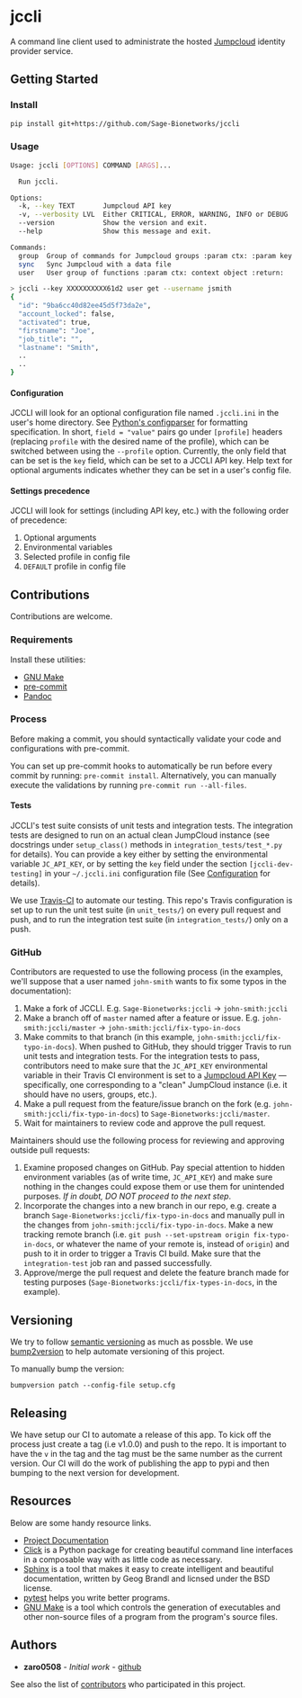 # jccli

A command line client used to administrate the hosted
[Jumpcloud](https://jumpcloud.com/) identity provider service.

## Getting Started

### Install

```bash
pip install git+https://github.com/Sage-Bionetworks/jccli
```

### Usage

```bash
Usage: jccli [OPTIONS] COMMAND [ARGS]...

  Run jccli.

Options:
  -k, --key TEXT       Jumpcloud API key
  -v, --verbosity LVL  Either CRITICAL, ERROR, WARNING, INFO or DEBUG
  --version            Show the version and exit.
  --help               Show this message and exit.

Commands:
  group  Group of commands for Jumpcloud groups :param ctx: :param key:...
  sync   Sync Jumpcloud with a data file
  user   User group of functions :param ctx: context object :return:
```


```bash
> jccli --key XXXXXXXXXX61d2 user get --username jsmith
{
  "id": "9ba6cc40d82ee45d5f73da2e",
  "account_locked": false,
  "activated": true,
  "firstname": "Joe",
  "job_title": "",
  "lastname": "Smith",
  ..
  ..
}
```

#### Configuration

JCCLI will look for an optional configuration file named `.jccli.ini` in the user's home directory. See [Python's
configparser](https://docs.python.org/3/library/configparser.html) for formatting specification. In short, `field =
"value"` pairs go under `[profile]` headers (replacing `profile` with the desired name of the profile), which can be
switched between using the `--profile` option. Currently, the only field that can be set is the `key` field, which can
be set to a JCCLI API key. Help text for optional arguments indicates whether they can be set in a user's config file.

#### Settings precedence

JCCLI will look for settings (including API key, etc.) with the following order of precedence:
1. Optional arguments
2. Environmental variables
3. Selected profile in config file
4. `DEFAULT` profile in config file

## Contributions

Contributions are welcome.

### Requirements

Install these utilities:
* [GNU Make](https://www.gnu.org/software/make/)
* [pre-commit](https://pre-commit.com/#install)
* [Pandoc](https://pandoc.org/)

### Process

Before making a commit, you should syntactically validate your code and configurations with pre-commit.

You can set up pre-commit hooks to automatically be run before every commit by running: `pre-commit install`.
Alternatively, you can manually execute the validations by running `pre-commit run --all-files`.

#### Tests

JCCLI's test suite consists of unit tests and integration tests. The integration tests are designed to run on an actual
clean JumpCloud instance (see docstrings under `setup_class()` methods in `integration_tests/test_*.py` for details).
You can provide a key either by setting the environmental variable `JC_API_KEY`, or by setting the `key` field under the
section `[jccli-dev-testing]` in your `~/.jccli.ini` configuration file (See [Configuration](#Configuration) for
details).

We use [Travis-CI](https://travis-ci.org/) to automate our testing. This repo's Travis configuration is set up to run
the unit test suite (in `unit_tests/`) on every pull request and push, and to run the integration test suite (in
`integration_tests/`) only on a push.

### GitHub

Contributors are requested to use the following process (in the examples, we'll suppose that a user named `john-smith`
wants to fix some typos in the documentation):

1. Make a fork of JCCLI. E.g. `Sage-Bionetworks:jccli` &rarr; `john-smith:jccli`
2. Make a branch off of `master` named after a feature or issue. E.g. `john-smith:jccli/master` &rarr;
`john-smith:jccli/fix-typo-in-docs`
3. Make commits to that branch (in this example, `john-smith:jccli/fix-typo-in-docs`). When pushed to GitHub, they
should trigger Travis to run unit tests and integration tests. For the integration tests to pass, contributors need to
make sure that the `JC_API_KEY` environmental variable in their Travis CI environment is set to a
[Jumpcloud API Key](https://jumpcloud.com/demo) &mdash;specifically, one corresponding to a "clean" JumpCloud instance
(i.e. it should have no users, groups, etc.).
4. Make a pull request from the feature/issue branch on the fork (e.g. `john-smith:jccli/fix-typo-in-docs`) to
`Sage-Bionetworks:jccli/master`.
5. Wait for maintainers to review code and approve the pull request.

Maintainers should use the following process for reviewing and approving outside pull requests:

1. Examine proposed changes on GitHub. Pay special attention to hidden environment variables (as of write time,
`JC_API_KEY`) and make sure nothing in the changes could expose them or use them for unintended purposes. *If in doubt,
DO NOT proceed to the next step*.
2. Incorporate the changes into a new branch in our repo, e.g. create a branch `Sage-Bionetworks:jccli/fix-typo-in-docs`
and manually pull in the changes from `john-smith:jccli/fix-typo-in-docs`. Make a new tracking remote branch (i.e. `git
push --set-upstream origin fix-typo-in-docs`, or whatever the name of your remote is, instead of `origin`) and push to
it in order to trigger a Travis CI build. Make sure that the `integration-test` job ran and passed successfully.
3. Approve/merge the pull request and delete the feature branch made for testing purposes
(`Sage-Bionetworks:jccli/fix-types-in-docs`, in the example).

## Versioning
We try to follow [semantic versioning](https://semver.org/) as much as possble.
We use [bump2version](https://pypi.org/project/bump2version/) to help automate
versioning of this project.

To manually bump the version:
```
bumpversion patch --config-file setup.cfg
```

## Releasing

We have setup our CI to automate a release of this app.  To kick off the process just create
a tag (i.e v1.0.0) and push to the repo.  It is important to have the `v` in the tag and
the tag must be the same number as the current version.  Our CI will do the work of publishing
the app to pypi and then bumping to the next version for development.

## Resources

Below are some handy resource links.

* [Project Documentation](http://jccli.readthedocs.io/)
* [Click](http://click.pocoo.org/5/) is a Python package for creating beautiful command line interfaces in a composable way with as little code as necessary.
* [Sphinx](http://www.sphinx-doc.org/en/master/) is a tool that makes it easy to create intelligent and beautiful documentation, written by Geog Brandl and licnsed under the BSD license.
* [pytest](https://docs.pytest.org/en/latest/) helps you write better programs.
* [GNU Make](https://www.gnu.org/software/make/) is a tool which controls the generation of executables and other non-source files of a program from the program's source files.


## Authors

* **zaro0508** - *Initial work* - [github](https://github.com/zaro0508)

See also the list of [contributors](https://github.com/zaro0508/jccli/contributors) who participated in this project.
